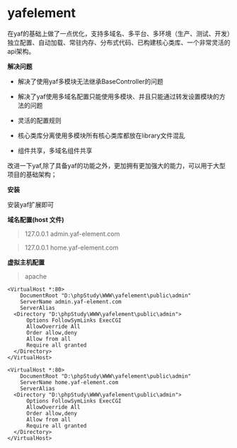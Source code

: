 # yafelement
在yaf的基础上做了一点优化，支持多域名、多平台、多环境（生产、测试、开发）独立配置、自动加载、常驻内存、分布式代码、已构建核心类库、一个非常灵活的api架构。

**解决问题**

- 解决了使用yaf多模块无法继承BaseController的问题

- 解决了yaf使用多域名配置只能使用多模块、并且只能通过转发设置模块的方法的问题

- 灵活的配置规则

- 核心类库分离使用多模块所有核心类库都放在library文件混乱

- 组件共享，多域名组件共享

改进一下yaf,除了具备yaf的功能之外，更加拥有更加强大的能力，可以用于大型项目的基础架构；

**安装**

安装yaf扩展即可

**域名配置(host 文件)**

> 127.0.0.1      admin.yaf-element.com

> 127.0.0.1      home.yaf-element.com


**虚拟主机配置**

> apache 

```
<VirtualHost *:80>
    DocumentRoot "D:\phpStudy\WWW\yafelement\public\admin"
    ServerName admin.yaf-element.com
    ServerAlias 
  <Directory "D:\phpStudy\WWW\yafelement\public\admin">
      Options FollowSymLinks ExecCGI
      AllowOverride All
      Order allow,deny
      Allow from all
      Require all granted
  </Directory>
</VirtualHost>
```


```
<VirtualHost *:80>
    DocumentRoot "D:\phpStudy\WWW\yafelement\public\admin"
    ServerName home.yaf-element.com
    ServerAlias 
  <Directory "D:\phpStudy\WWW\yafelement\public\admin">
      Options FollowSymLinks ExecCGI
      AllowOverride All
      Order allow,deny
      Allow from all
      Require all granted
  </Directory>
</VirtualHost>
```

